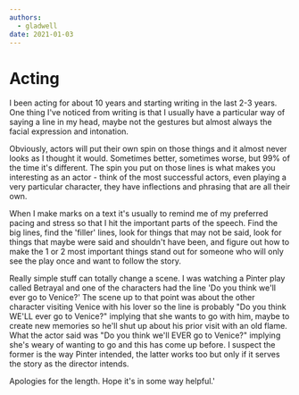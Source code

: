 ```yaml
---
authors:
  - gladwell
date: 2021-01-03
---
```


# Acting

I been acting for about 10 years and starting writing in the last 2-3 years. One thing I've noticed from writing is that I usually have a particular way of saying a line in my head, maybe not the gestures but almost always the facial expression and intonation.

Obviously, actors will put their own spin on those things and it almost never looks as I thought it would. Sometimes better, sometimes worse, but 99% of the time it's different. The spin you put on those lines is what makes you interesting as an actor - think of the most successful actors, even playing a very particular character, they have inflections and phrasing that are all their own.

When I make marks on a text it's usually to remind me of my preferred pacing and stress so that I hit the important parts of the speech. Find the big lines, find the 'filler' lines, look for things that may not be said, look for things that maybe were said and shouldn't have been, and figure out how to make the 1 or 2 most important things stand out for someone who will only see the play once and want to follow the story.

Really simple stuff can totally change a scene. I was watching a Pinter play called Betrayal and one of the characters had the line 'Do you think we'll ever go to Venice?' The scene up to that point was about the other character visiting Venice with his lover so the line is probably "Do you think WE'LL ever go to Venice?" implying that she wants to go with him, maybe to create new memories so he'll shut up about his prior visit with an old flame. What the actor said was "Do you think we'll EVER go to Venice?" implying she's weary of wanting to go and this has come up before. I suspect the former is the way Pinter intended, the latter works too but only if it serves the story as the director intends.

Apologies for the length. Hope it's in some way helpful.'